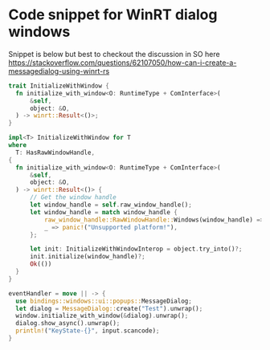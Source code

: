 # Code snippet for WinRT dialog windows

Snippet is below but best to checkout the discussion in SO here https://stackoverflow.com/questions/62107050/how-can-i-create-a-messagedialog-using-winrt-rs

```Rust
trait InitializeWithWindow {
  fn initialize_with_window<O: RuntimeType + ComInterface>(
      &self,
      object: &O,
  ) -> winrt::Result<()>;
}

impl<T> InitializeWithWindow for T
where
  T: HasRawWindowHandle,
{
  fn initialize_with_window<O: RuntimeType + ComInterface>(
      &self,
      object: &O,
  ) -> winrt::Result<()> {
      // Get the window handle
      let window_handle = self.raw_window_handle();
      let window_handle = match window_handle {
          raw_window_handle::RawWindowHandle::Windows(window_handle) => window_handle.hwnd,
          _ => panic!("Unsupported platform!"),
      };

      let init: InitializeWithWindowInterop = object.try_into()?;
      init.initialize(window_handle)?;
      Ok(())
  }
}

eventHandler = move || -> {
  use bindings::windows::ui::popups::MessageDialog;
  let dialog = MessageDialog::create("Test").unwrap();
  window.initialize_with_window(&dialog).unwrap();
  dialog.show_async().unwrap();
  println!("KeyState-{}", input.scancode);
}
```